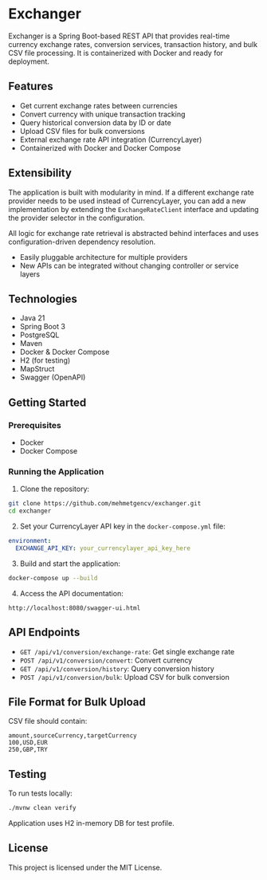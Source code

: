 
# Exchanger

Exchanger is a Spring Boot-based REST API that provides real-time currency exchange rates, conversion services, transaction history, and bulk CSV file processing. It is containerized with Docker and ready for deployment.

## Features

- Get current exchange rates between currencies
- Convert currency with unique transaction tracking
- Query historical conversion data by ID or date
- Upload CSV files for bulk conversions
- External exchange rate API integration (CurrencyLayer)
- Containerized with Docker and Docker Compose

## Extensibility

The application is built with modularity in mind. If a different exchange rate provider needs to be used instead of CurrencyLayer, you can add a new implementation by extending the `ExchangeRateClient` interface and updating the provider selector in the configuration.

All logic for exchange rate retrieval is abstracted behind interfaces and uses configuration-driven dependency resolution.

- Easily pluggable architecture for multiple providers
- New APIs can be integrated without changing controller or service layers


## Technologies

- Java 21
- Spring Boot 3
- PostgreSQL
- Maven
- Docker & Docker Compose
- H2 (for testing)
- MapStruct
- Swagger (OpenAPI)

## Getting Started

### Prerequisites

- Docker
- Docker Compose

### Running the Application

1. Clone the repository:

```bash
git clone https://github.com/mehmetgencv/exchanger.git
cd exchanger
````

2. Set your CurrencyLayer API key in the `docker-compose.yml` file:

```yaml
environment:
  EXCHANGE_API_KEY: your_currencylayer_api_key_here
```

3. Build and start the application:

```bash
docker-compose up --build
```

4. Access the API documentation:

```
http://localhost:8080/swagger-ui.html
```

## API Endpoints

* `GET /api/v1/conversion/exchange-rate`: Get single exchange rate
* `POST /api/v1/conversion/convert`: Convert currency
* `GET /api/v1/conversion/history`: Query conversion history
* `POST /api/v1/conversion/bulk`: Upload CSV for bulk conversion

## File Format for Bulk Upload

CSV file should contain:

```csv
amount,sourceCurrency,targetCurrency
100,USD,EUR
250,GBP,TRY
```

## Testing

To run tests locally:

```bash
./mvnw clean verify
```

Application uses H2 in-memory DB for test profile.

## License

This project is licensed under the MIT License.

